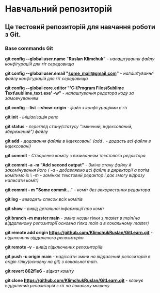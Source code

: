 # Навчальний репозиторій

## Це тестовий репозиторій для навчання роботи з Git.

### Base commands Git

**git config --global user.name "Ruslan Klimchuk"** *- налаштування файлу конфігурацій для гіт середовища*

**git config --global user.email "some_mail@gmail.com"** *- налаштування файлу конфігурацій для гіт cередовища*

**git config --global core.editor "'C:\Program Files\Sublime Text\sublime_text.exe' -w"** *- налаштування редатора коду за замовчуванням*

**git config --list --show-origin** *- файл з конфігураціями в гіт*

**git init** *- ініціалізація репо* 

**git status** *- перегляд стану(статусу "змінений, індексований, збережений") файлу*

**git add** *- додавання файлів в індексовані. (add . - додасть всі файли в індексовані)*

**git commit** *- Створення коміту з визиванням текстового редактора*

**git commit -a -m "Add second output"** *- Зміна стану файлу й закомічування його ( -а - добавляємо всі файли в директорії а потім комітимо їх \ -m - замінює текстовий редактор і дає змогу відразу написати коміт)*

**git commit - m "Some commit..."** *- коміт без використання редактора*

**git log** *- виводить список всіх комітів* 

**git show** *- вивід детальної інформації про коміт*

**git branch -m master main** *- зміна назви гілки з master в main(на 	віддаленому репозиторії основна гілка main а в локальному master)*

**git remote add origin https://github.com/KlimchukRuslan/GitLearn.git** *- підключння віддаленого репозиторію*

**git remote -v** *- вивід підключених репозиторіїв*

**git push -u origin main** *- надіслати зміни на віддалений репозиторій в origin гілку(основну на git) з локальної main.*

**git revert 862f1e6** *- відкат коміту*

**git clone https://github.com/KlimchukRuslan/GitLearn.git** *- клонує віддалений репозиторій з гіт на локальну машину*

